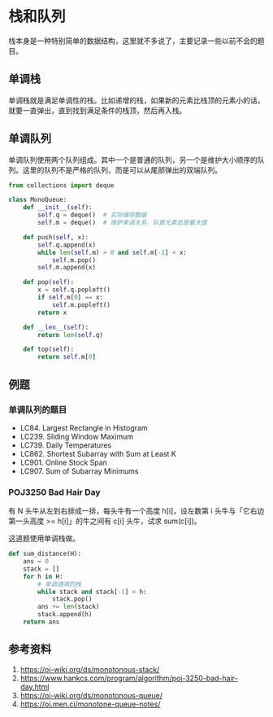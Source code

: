 # 栈和队列

<!--
ID: 4347c221-3f1b-4339-9d7e-0d96a0e109cb
Status: draft
Date: 2020-07-29T23:37:30
Modified: 2020-07-29T23:37:30
wp_id: 1680
-->

栈本身是一种特别简单的数据结构，这里就不多说了，主要记录一些以前不会的题目。

## 单调栈

单调栈就是满足单调性的栈。比如递增的栈，如果新的元素比栈顶的元素小的话，就要一直弹出，直到找到满足条件的栈顶，然后再入栈。

## 单调队列

单调队列使用两个队列组成。其中一个是普通的队列，另一个是维护大小顺序的队列。这里的队列不是严格的队列，而是可以从尾部弹出的双端队列。

```py
from collections import deque

class MonoQueue:
    def __init__(self):
        self.q = deque()  # 实际储存数据
        self.m = deque()  # 维护单调关系，队首元素总是最大值

    def push(self, x):
        self.q.append(x)
        while len(self.m) > 0 and self.m[-1] < x:
            self.m.pop()
        self.m.append(x)

    def pop(self):
        x = self.q.popleft()
        if self.m[0] == x:
            self.m.popleft()
        return x

    def __len__(self):
        return len(self.q)

    def top(self):
        return self.m[0]
```

## 例题

### 单调队列的题目

- LC84. Largest Rectangle in Histogram
- LC239. Sliding Window Maximum
- LC739. Daily Temperatures
- LC862. Shortest Subarray with Sum at Least K
- LC901. Online Stock Span
- LC907. Sum of Subarray Minimums

### POJ3250 Bad Hair Day

有 N 头牛从左到右排成一排，每头牛有一个高度 h[i]，设左数第 i 头牛与「它右边第一头高度 >= h[i]」的牛之间有 c[i] 头牛，试求 sum(c[i])。

这道题使用单调栈做。

```py
def sum_distance(H):
    ans = 0
    stack = []
    for h in H:
        # 单调递减的栈
        while stack and stack[-1] < h:
            stack.pop()
        ans += len(stack)
        stack.append(h)
    return ans
```

## 参考资料

1. https://oi-wiki.org/ds/monotonous-stack/
2. https://www.hankcs.com/program/algorithm/poj-3250-bad-hair-day.html
3. https://oi-wiki.org/ds/monotonous-queue/
4. https://oi.men.ci/monotone-queue-notes/